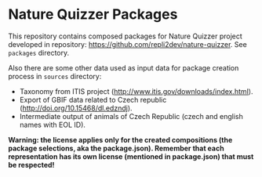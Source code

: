 # Nature Quizzer Packages

This repository contains composed packages for Nature Quizzer project developed in repository: https://github.com/repli2dev/nature-quizzer. See `packages` directory.

Also there are some other data used as input data for package creation process in `sources` directory:

 - Taxonomy from ITIS project (http://www.itis.gov/downloads/index.html).
 - Export of GBIF data related to Czech republic (http://doi.org/10.15468/dl.edzndj).
 - Intermediate output of animals of Czech Republic (czech and english names with EOL ID).

**Warning: the license applies only for the created compositions (the package selections, aka the package.json). Remember that each representation has its own license (mentioned in package.json) that must be respected!**
